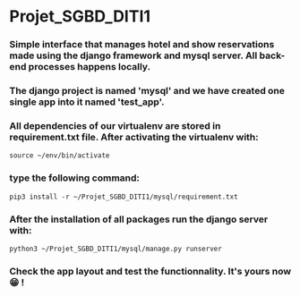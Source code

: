 # Projet_SGBD_DITI1

### Simple interface that manages hotel and show reservations made using the django framework and mysql server. All back-end processes happens locally.

### The django project is named 'mysql' and we have created one single app into it named 'test_app'.

### All dependencies of our virtualenv are stored in requirement.txt file. After activating the virtualenv with:
    source ~/env/bin/activate
### type the following command:
    pip3 install -r ~/Projet_SGBD_DITI1/mysql/requirement.txt
    
### After the installation of all packages run the django server with: 
    python3 ~/Projet_SGBD_DITI1/mysql/manage.py runserver 
### Check the app layout and test the functionnality. It's yours now 😁️ !

